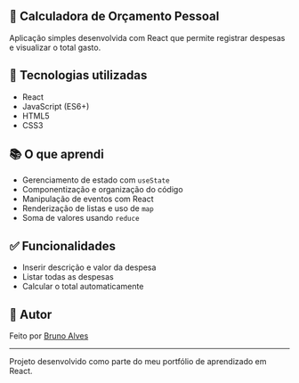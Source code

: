 ## 💸 Calculadora de Orçamento Pessoal

Aplicação simples desenvolvida com React que permite registrar despesas e visualizar o total gasto.

## 🚀 Tecnologias utilizadas

- React
- JavaScript (ES6+)
- HTML5
- CSS3

## 📚 O que aprendi

- Gerenciamento de estado com `useState`
- Componentização e organização do código
- Manipulação de eventos com React
- Renderização de listas e uso de `map`
- Soma de valores usando `reduce`

## ✅ Funcionalidades

- Inserir descrição e valor da despesa
- Listar todas as despesas
- Calcular o total automaticamente
## 🧠 Autor

Feito por [Bruno Alves](https://www.linkedin.com/in/bruno-alves-5322952b5/)

---

Projeto desenvolvido como parte do meu portfólio de aprendizado em React.
